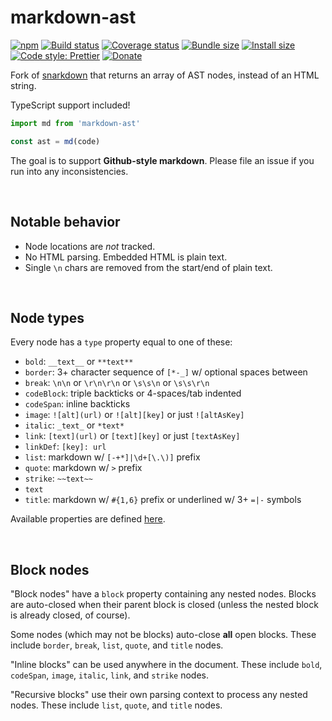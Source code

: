 # markdown-ast

[![npm](https://img.shields.io/npm/v/markdown-ast.svg)](https://www.npmjs.com/package/markdown-ast)
[![Build status](https://travis-ci.org/aleclarson/markdown-ast.svg?branch=master)](https://travis-ci.org/aleclarson/markdown-ast)
[![Coverage status](https://coveralls.io/repos/github/aleclarson/markdown-ast/badge.svg?branch=master)](https://coveralls.io/github/aleclarson/markdown-ast?branch=master)
[![Bundle size](https://badgen.net/bundlephobia/min/markdown-ast)](https://bundlephobia.com/result?p=markdown-ast)
[![Install size](https://packagephobia.now.sh/badge?p=markdown-ast)](https://packagephobia.now.sh/result?p=markdown-ast)
[![Code style: Prettier](https://img.shields.io/badge/code_style-prettier-ff69b4.svg)](https://github.com/prettier/prettier)
[![Donate](https://img.shields.io/badge/Donate-PayPal-green.svg)](https://paypal.me/alecdotbiz)

Fork of [snarkdown](https://github.com/developit/snarkdown) that returns an
array of AST nodes, instead of an HTML string.

TypeScript support included!

```ts
import md from 'markdown-ast'

const ast = md(code)
```

The goal is to support **Github-style markdown**.
Please file an issue if you run into any inconsistencies.

&nbsp;

## Notable behavior

- Node locations are _not_ tracked.
- No HTML parsing. Embedded HTML is plain text.
- Single `\n` chars are removed from the start/end of plain text.

&nbsp;

## Node types

Every node has a `type` property equal to one of these:

- `bold`: `__text__` or `**text**`
- `border`: 3+ character sequence of `[*-_]` w/ optional spaces between
- `break`: `\n\n` or `\r\n\r\n` or `\s\s\n` or `\s\s\r\n`
- `codeBlock`: triple backticks or 4-spaces/tab indented
- `codeSpan`: inline backticks
- `image`: `![alt](url)` or `![alt][key]` or just `![altAsKey]`
- `italic`: `_text_` or `*text*`
- `link`: `[text](url)` or `[text][key]` or just `[textAsKey]`
- `linkDef`: `[key]: url`
- `list`: markdown w/ `[-+*]|\d+[\.\)]` prefix
- `quote`: markdown w/ `>` prefix
- `strike`: `~~text~~`
- `text`
- `title`: markdown w/ `#{1,6}` prefix or underlined w/ 3+ `=|-` symbols

Available properties are defined [here](./index.d.ts).

&nbsp;

## Block nodes

"Block nodes" have a `block` property containing any nested nodes. Blocks are
auto-closed when their parent block is closed (unless the nested block is
already closed, of course).

Some nodes (which may not be blocks) auto-close **all** open blocks. These
include `border`, `break`, `list`, `quote`, and `title` nodes.

"Inline blocks" can be used anywhere in the document. These include `bold`,
`codeSpan`, `image`, `italic`, `link`, and `strike` nodes.

"Recursive blocks" use their own parsing context to process any nested nodes.
These include `list`, `quote`, and `title` nodes.
